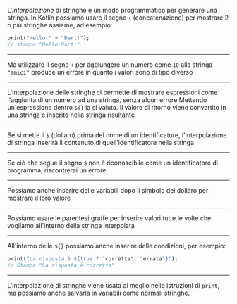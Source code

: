 L'_interpolazione_ di stringhe è un modo programmatico per generare una stringa.
In Kotlin possiamo usare il segno `+` (concatenazione) per mostrare 2 o più stringhe assieme, ad esempio:
```dart
print("Hello " + "Dart!");
// stampa "Hello Dart!"
```

---

Ma utilizzare il segno `+` per aggiungere un numero come `10` alla stringa `"amici"` produce un errore in quanto i valori sono di tipo diverso

---

L'interpolazione delle stringhe ci permette di mostrare espressioni come l'aggiunta di un numero ad una stringa, senza alcun errore
Mettendo un'espressione dentro `${}` la si valuta.
Il valore di ritorno viene convertito in una stringa e inserito nella stringa risultante

---

Se si mette il `$` (dollaro) prima del nome di un identificatore, l'interpolazione di stringa inserirà il contenuto di quell'identificatore nella stringa

---

Se ciò che segue il segno `$` non è riconoscibile come un identificatore di programma, riscontrerai un errore

---

Possiamo anche inserire delle variabili dopo il simbolo del dollaro per mostrare il loro valore

---

Possiamo usare le parentesi graffe per inserire valori tutte le volte che vogliamo all'interno della stringa interpolata

---

All'interno delle `${}` possiamo anche inserire delle condizioni, per esempio:
```dart
print("La risposta è ${true ? "corretta": "errata"}");
// Stampa "La risposta è corretta"
```

---

L'interpolazione di stringhe viene usata al meglio nelle istruzioni di `print`, ma possiamo anche salvarla in variabili come normali stringhe.
